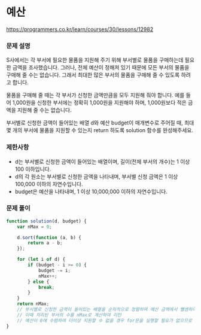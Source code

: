 # 예산

https://programmers.co.kr/learn/courses/30/lessons/12982

### 문제 설명

S사에서는 각 부서에 필요한 물품을 지원해 주기 위해 부서별로 물품을 구매하는데 필요한 금액을 조사했습니다. 그러나, 전체 예산이 정해져 있기 때문에 모든 부서의 물품을 구매해 줄 수는 없습니다. 그래서 최대한 많은 부서의 물품을 구매해 줄 수 있도록 하려고 합니다.

물품을 구매해 줄 때는 각 부서가 신청한 금액만큼을 모두 지원해 줘야 합니다. 예를 들어 1,000원을 신청한 부서에는 정확히 1,000원을 지원해야 하며, 1,000원보다 적은 금액을 지원해 줄 수는 없습니다.

부서별로 신청한 금액이 들어있는 배열 d와 예산 budget이 매개변수로 주어질 때, 최대 몇 개의 부서에 물품을 지원할 수 있는지 return 하도록 solution 함수를 완성해주세요.

### 제한사항

- d는 부서별로 신청한 금액이 들어있는 배열이며, 길이(전체 부서의 개수)는 1 이상 100 이하입니다.
- d의 각 원소는 부서별로 신청한 금액을 나타내며, 부서별 신청 금액은 1 이상 100,000 이하의 자연수입니다.
- budget은 예산을 나타내며, 1 이상 10,000,000 이하의 자연수입니다.

### 문제 풀이

```jsx
function solution(d, budget) {
	var nMax = 0;

	d.sort(function (a, b) {
		return a - b;
	});

	for (let i of d) {
		if (budget - i >= 0) {
			budget -= i;
			nMax++;
		} else {
			break;
		}
	}
	return nMax;
	// 부서별로 신청한 금액이 들어있는 배열을 순차적으로 정렬하여 예산 금액에서 뺄셈하여 예산이 0에 수렴할 때까지 for문을 실행
	// 이때 처리된 부서의 수를 nMax로 계산하여 리턴
	// 예산이 0에 수렴하여 더이상 지원할 수 없을 경우 for문을 실행할 필요가 없으므로 break하여 for문을 빠져나온다
}
```
